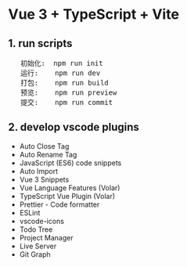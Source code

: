 # Vue 3 + TypeScript + Vite

## 1. run scripts
<pre>
   初始化:  npm run init
   运行:    npm run dev
   打包:    npm run build
   预览:    npm run preview
   提交:    npm run commit
</pre>

## 2. develop vscode plugins
- Auto Close Tag
- Auto Rename Tag
- JavaScript (ES6) code snippets
- Auto Import
- Vue 3 Snippets
- Vue Language Features (Volar)
- TypeScript Vue Plugin (Volar)
- Prettier - Code formatter
- ESLint
- vscode-icons
- Todo Tree
- Project Manager
- Live Server
- Git Graph